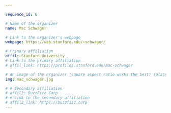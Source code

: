 ```yaml
---

sequence_id: 6

# Name of the organizer
name: Mac Schwager

# Link to the organizer's webpage
webpage: https://web.stanford.edu/~schwager/

# Primary affiliation
affil: Stanford University
# Link to the primary affiliation
# affil_link: https://profiles.stanford.edu/mac-schwager

# An image of the organizer (square aspect ratio works the best) (place in the `assets/img/organizers` directory)
img: mac_schwager.jpg

# # Secondary affiliation
# affil2: BuzzFizz Corp
# # Link to the secondary affiliation
# affil2_link: https://buzzfizz.corp
---
```

